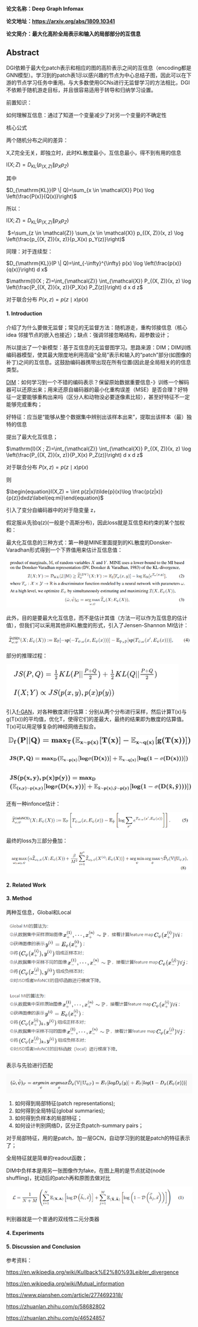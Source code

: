 **论文名称：Deep Graph Infomax**

**论文地址：https://arxiv.org/abs/1809.10341**

**论文简介：最大化高阶全局表示和输入的局部部分的互信息**

## Abstract

DGI依赖于最大化patch表示和相应的图的高阶表示之间的互信息（encoding都是GNN模型）。学习到的patch表1示以感兴趣的节点为中心总结子图，因此可以在下游的节点学习任务中重用。与大多数使用GCNs进行无监督学习的方法相比，DGI不依赖于随机游走目标，并且很容易适用于转导和归纳学习设置。

前置知识：

如何理解互信息：通过了知道一个变量减少了对另一个变量的不确定性

核心公式

两个随机分布之间的差异：

X,Z完全无关，即独立时，此时KL散度最小，互信息最小，得不到有用的信息

$\mathrm{I}(X ; Z)=D_{\mathrm{KL}}\left(p_{(X, Z)} \| p_X p_Z\right)$

其中

$D_{\mathrm{KL}}(P \| Q)=\sum_{x \in \mathcal{X}} P(x) \log \left(\frac{P(x)}{Q(x)}\right)$

所以：

$\mathrm{I}(X ; Z)=D_{\mathrm{KL}}\left(p_{(X, Z)} \| p_X p_Z\right)$

​               $=\sum_{z \in \mathcal{Z}} \sum_{x \in \mathcal{X}} p_{(X, Z)}(x, z) \log \left(\frac{p_{(X, Z)}(x, z)}{p_X(x) p_Y(z)}\right)$

同理：对于连续型：

$D_{\mathrm{KL}}(P \| Q)=\int_{-\infty}^{\infty} p(x) \log \left(\frac{p(x)}{q(x)}\right) d x$

$\mathrm{I}(X ; Z)=\int_{\mathcal{Z}} \int_{\mathcal{X}} P_{(X, Z)}(x, z) \log \left(\frac{P_{(X, Z)}(x, z)}{P_X(x) P_Z(z)}\right) d x d z$

对于联合分布 $P(x, z) = p(z\mid x) {p}(x)$



#### 1. Introduction

介绍了为什么要做无监督；常见的无监督方法：随机游走，重构邻接信息（核心idea 邻接节点的嵌入也接近）；缺点：强调邻接忽略结构，超参数设计；

所以提出了一个新模型：基于互信息的无监督图学习。思路来源：DIM；DIM训练编码器模型，使其最大限度地利用高级“全局”表示和输入的“patch”部分(如图像的补丁)之间的互信息。这鼓励编码器携带出现在所有位置(因此是全局相关的的信息类型。

[DIM](https://arxiv.org/pdf/1808.06670.pdf)：如何学习到一个不错的编码表示？保留原始数据重要信息-》训练一个解码器可以还原出来；用来还原自编码器的最小化重构误差（MSE）是否合理？好特征一定要能够重构出来吗（区分人和动物没必要逐像素比较），甚至好特征不一定能够完成重构；

好特征：应当是“能够从整个数据集中辨别出该样本出来”，提取出该样本（最）独特的信息

提出了最大化互信息；

$\mathrm{I}(X ; Z)=\int_{\mathcal{Z}} \int_{\mathcal{X}} P_{(X, Z)}(x, z) \log \left(\frac{P_{(X, Z)}(x, z)}{P_X(x) P_Z(z)}\right) d x d z$

对于联合分布 $P(x, z) = p(z\mid x) {p}(x)$

则

$\begin{equation}I(X,Z) = \iint p(z|x)\tilde{p}(x)\log \frac{p(z|x)}{p(z)}dxdz\label{eq:mi}\end{equation}$

引入了变分自编码器中的对于隐变量 z，

假定服从先验q(z)(一般是个高斯分布)，因此loss就是互信息和约束的某个加权和：

最大化互信息的三种方式：第一种是MINE里面提到的KL散度的Donsker-Varadhan形式得到一个下界值用来估计互信息值：

![image-20220904194943226](./typoraimg/image-20220904194943226.png)

此外，目的是要最大化互信息，而不是估计其值（方法一可以作为互信息的估计值），但我们可以采用其他非KL散度的形式，引入了Jensen-Shannon MI估计：

![image-20220904195504091](./typoraimg/image-20220904195504091.png)

部分的推理过程：

![image-20220907151158027](./typoraimg/image-20220907151158027.png)

引入[f-GAN](https://arxiv.org/abs/1606.00709)，对各种散度进行估算：分别从两个分布进行采样，然后计算T(x)与g(T(x))的平均值，优化T，使得它们的差最大，最终的结果即为散度的估算值。T(x)可以用足够复杂的神经网络去拟合。

![image-20220907151411310](./typoraimg/image-20220907151411310.png)

![image-20220907151549370](./typoraimg/image-20220907151549370.png)

![image-20220907151614114](./typoraimg/image-20220907151614114.png)

还有一种infonce估计：

![image-20220904195642834](./typoraimg/image-20220904195642834.png)

最终的loss为三部分叠加：

![image-20220904200039373](./typoraimg/image-20220904200039373.png)



#### 2. Related Work



#### 3. Method

两种互信息，Global和Local

![image-20220904202057467](./typoraimg/image-20220904202057467.png)

![image-20220904202048190](./typoraimg/image-20220904202048190.png)

表示与先验进行匹配

![image-20220904202311317](./typoraimg/image-20220904202311317.png)



1. 如何得到局部特征(patch representations);
2. 如何得到全局特征(global summaries);
3. 如何得到负样本的局部特征；
4. 如何设计判别网络D，区分正负patch-summary pairs；



对于局部特征，用的是patch，加一层GCN，自动学习到的就是patch的特征表示了；

全局特征就是简单的readout函数；

DIM中负样本是用另一张图像作为fake，在图上用的是节点扰动(node shuffling)，扰动后的patch再和原图去做对比

![image-20220904213425631](./typoraimg/image-20220904213425631.png)

判别器就是一个普通的双线性二元分类器

#### 4. Experiments



#### 5. Discussion and Conclusion



参考资料：

https://en.wikipedia.org/wiki/Kullback%E2%80%93Leibler_divergence

https://en.wikipedia.org/wiki/Mutual_information

https://www.pianshen.com/article/2774692318/

https://zhuanlan.zhihu.com/p/58682802

https://zhuanlan.zhihu.com/p/46524857

